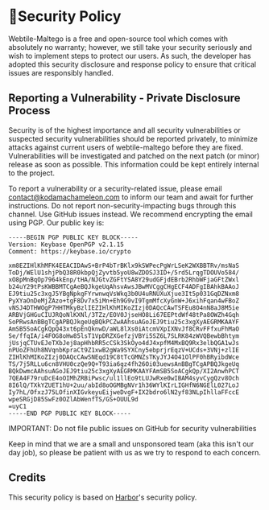 # 🚨Security Policy

Webtile-Maltego is a free and open-source tool which comes with absolutely no warranty; however, we still take your security seriously and wish to implement steps to protect our users. As such, the developer has adopted this security disclosure and response policy to ensure that critical issues are responsibly handled.

## Reporting a Vulnerability - Private Disclosure Process
Security is of the highest importance and all security vulnerabilities or suspected security vulnerabilities should be reported privately, to minimize attacks against current users of webtile-maltego before they are fixed. Vulnerabilities will be investigated and patched on the next patch (or minor) release as soon as possible. This information could be kept entirely internal to the project.  

To report a vulnerability or a security-related issue, please email contact@kodamachameleon.com to inform our team and await for further instructions. Do not report non-security-impacting bugs through this channel. Use GitHub issues instead. We recommend encrypting the email using PGP. Our public key is:
```
-----BEGIN PGP PUBLIC KEY BLOCK-----
Version: Keybase OpenPGP v2.1.15
Comment: https://keybase.io/crypto

xm8EZIHlKhMFK4EEACIDAwS+BrP4bTrBKlx9kSWPecPgWrLSeK2WXBBTRv/msNaS
ToDj/WElU1shjPbQ38R0kbpQjZyvtb5yoU8wZDOSJ3ID+/5rd5LrqgTDOUVo584/
xO8pMnBqOp7964kEnp/tHA/NJGtvZGFtYSA8Y29udGFjdEBrb2RhbWFjaGFtZWxl
b24uY29tPsKWBBMTCgAeBQJkgeUqAhsvAwsJBwMVCggCHgECF4ADFgIBAhkBAAoJ
EJ9tiu25c3xgJ5YBgNpkgFYrwnwqVsWkq3b0U4uRNUXuXjue3It5p031GqDZNxm8
PyXYaOnDeMjZAzo+tgF8Dv7x5iMn+Eh9G9vI9TgmMfcXyGnW+J6xihFqan4wFBoZ
vNSJ4DTHWOgP7HHTMkyBzlIEZIHlKhMIKoZIzj0DAQcCAwTSFEu8O4nN8aJ8M5ie
ARBVjGHGuCIUJRQoNlKXNl/3TZz/EOV0JjseHO8Li67EEPtdWf48tPa8OWZh4Gqh
SoPRwsAnBBgTCgAPBQJkgeUqBQkPCZwAAhsuAGoJEJ9tiu25c3xgXyAEGRMKAAYF
AmSB5SoACgkQpQ43xt6pEnQknwD/aWL8lXs0iAtcmVXpIXNvJf8CRvFFfxuFhMaO
Se/ffqIA/i4FOG8oHw85lsT1VpDRZXGefzjVBYi5SZ6L7SLRK84zWVQBewbBhtym
jUsjqCTUvEJeTXbJej8apHhbRR5cCSk3SkOyo4dJ4xpfM4MxBQ9Rx3elbQGA1wJs
nPUoZFhUh8NVqnbKpraCt9Z1xwB2gWa9SYXCny5ebprjrEqzV+UCds+3VNj+zlIE
ZIHlKhMIKoZIzj0DAQcCAwSNEqd19C8tTcGMNZsTKyJYJ4O41OlPF0hBRyibdWce
TS/7j5RLLu6cn8VHU0czQe9Q+T93ia6gz4fh26Oi03uewsAnBBgTCgAPBQJkgeUq
BQkDwmcAAhsuAGoJEJ9tiu25c3xgXyAEGRMKAAYFAmSB5SoACgkQp/XI2AnwhPCT
7QEA4F79ruDcE4oOIMhZRBiPwsc/ul1llEo9tLUJwRxe0wIBAM4syvCygQzv8Och
8I6lQ/TXkYZUET1hU+2uu/abId8oOGMBgNVr1h36WYlKIrLIGHfN6NGElL027LoJ
Iy7hL/OfxzJ75LOfinXIGvkeyuEijweDvgF+IX2bdro6lN2yf83NLpIhllaFFccE
wpeSRGjD85SwFz0OZlAbWenfTS/GS+OUUL9d
=uyC1
-----END PGP PUBLIC KEY BLOCK-----
```
IMPORTANT: Do not file public issues on GitHub for security vulnerabilities

Keep in mind that we are a small and unsponsored team (aka this isn't our day job), so please be patient with us as we try to respond to each concern.

## Credits

This security policy is based on [Harbor](https://github.com/goharbor/harbor)'s security policy.
